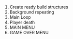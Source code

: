1.  Create ready build structures
2.  Background repeating
3.  Main Loop
4.  Player death
5.  MAIN MENU
6.  GAME OVER MENU
